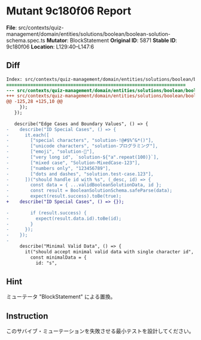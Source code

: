 # Mutant 9c180f06 Report

**File**: src/contexts/quiz-management/domain/entities/solutions/boolean/boolean-solution-schema.spec.ts
**Mutator**: BlockStatement
**Original ID**: 5871
**Stable ID**: 9c180f06
**Location**: L129:40–L147:6

## Diff

```diff
Index: src/contexts/quiz-management/domain/entities/solutions/boolean/boolean-solution-schema.spec.ts
===================================================================
--- src/contexts/quiz-management/domain/entities/solutions/boolean/boolean-solution-schema.spec.ts	original
+++ src/contexts/quiz-management/domain/entities/solutions/boolean/boolean-solution-schema.spec.ts	mutated #5871
@@ -125,28 +125,10 @@
     });
   });
 
   describe("Edge Cases and Boundary Values", () => {
-    describe("ID Special Cases", () => {
-      it.each([
-        ["special characters", "solution-!@#$%^&*()"],
-        ["unicode characters", "solution-プログラミング"],
-        ["emoji", "solution-🚀"],
-        ["very long id", `solution-${"a".repeat(100)}`],
-        ["mixed case", "Solution-MixedCase-123"],
-        ["numbers only", "123456789"],
-        ["dots and dashes", "solution.test-case.123"],
-      ])("should handle id with %s", (_desc, id) => {
-        const data = { ...validBooleanSolutionData, id };
-        const result = BooleanSolutionSchema.safeParse(data);
-        expect(result.success).toBe(true);
+    describe("ID Special Cases", () => {});
 
-        if (result.success) {
-          expect(result.data.id).toBe(id);
-        }
-      });
-    });
-
     describe("Minimal Valid Data", () => {
       it("should accept minimal valid data with single character id", () => {
         const minimalData = {
           id: "s",
```

## Hint

ミューテータ "BlockStatement" による置換。

## Instruction

このサバイブ・ミューテーションを失敗させる最小テストを設計してください。

